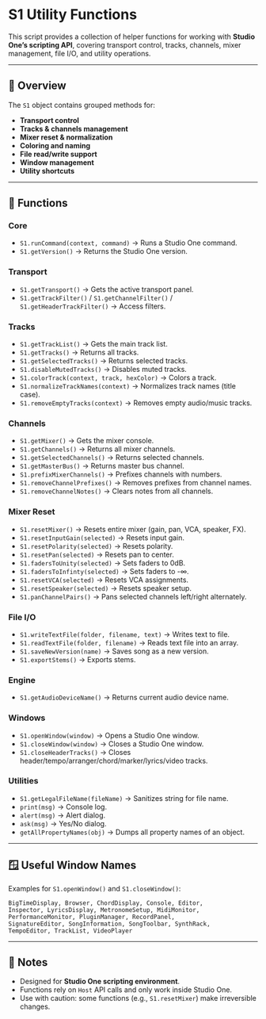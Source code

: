 # S1 Utility Functions

This script provides a collection of helper functions for working with **Studio One’s scripting API**, covering transport control, tracks, channels, mixer management, file I/O, and utility operations.

---

## 📖 Overview

The `S1` object contains grouped methods for:

- **Transport control**
- **Tracks & channels management**
- **Mixer reset & normalization**
- **Coloring and naming**
- **File read/write support**
- **Window management**
- **Utility shortcuts**

---

## 🚀 Functions

### Core
- `S1.runCommand(context, command)` → Runs a Studio One command.
- `S1.getVersion()` → Returns the Studio One version.

### Transport
- `S1.getTransport()` → Gets the active transport panel.
- `S1.getTrackFilter()` / `S1.getChannelFilter()` / `S1.getHeaderTrackFilter()` → Access filters.

### Tracks
- `S1.getTrackList()` → Gets the main track list.
- `S1.getTracks()` → Returns all tracks.
- `S1.getSelectedTracks()` → Returns selected tracks.
- `S1.disableMutedTracks()` → Disables muted tracks.
- `S1.colorTrack(context, track, hexColor)` → Colors a track.
- `S1.normalizeTrackNames(context)` → Normalizes track names (title case).
- `S1.removeEmptyTracks(context)` → Removes empty audio/music tracks.

### Channels
- `S1.getMixer()` → Gets the mixer console.
- `S1.getChannels()` → Returns all mixer channels.
- `S1.getSelectedChannels()` → Returns selected channels.
- `S1.getMasterBus()` → Returns master bus channel.
- `S1.prefixMixerChannels()` → Prefixes channels with numbers.
- `S1.removeChannelPrefixes()` → Removes prefixes from channel names.
- `S1.removeChannelNotes()` → Clears notes from all channels.

### Mixer Reset
- `S1.resetMixer()` → Resets entire mixer (gain, pan, VCA, speaker, FX).
- `S1.resetInputGain(selected)` → Resets input gain.
- `S1.resetPolarity(selected)` → Resets polarity.
- `S1.resetPan(selected)` → Resets pan to center.
- `S1.fadersToUnity(selected)` → Sets faders to 0dB.
- `S1.fadersToInfinty(selected)` → Sets faders to -∞.
- `S1.resetVCA(selected)` → Resets VCA assignments.
- `S1.resetSpeaker(selected)` → Resets speaker setup.
- `S1.panChannelPairs()` → Pans selected channels left/right alternately.

### File I/O
- `S1.writeTextFile(folder, filename, text)` → Writes text to file.
- `S1.readTextFile(folder, filename)` → Reads text file into an array.
- `S1.saveNewVersion(name)` → Saves song as a new version.
- `S1.exportStems()` → Exports stems.

### Engine
- `S1.getAudioDeviceName()` → Returns current audio device name.

### Windows
- `S1.openWindow(window)` → Opens a Studio One window.
- `S1.closeWindow(window)` → Closes a Studio One window.
- `S1.closeHeaderTracks()` → Closes header/tempo/arranger/chord/marker/lyrics/video tracks.

### Utilities
- `S1.getLegalFileName(fileName)` → Sanitizes string for file name.
- `print(msg)` → Console log.
- `alert(msg)` → Alert dialog.
- `ask(msg)` → Yes/No dialog.
- `getAllPropertyNames(obj)` → Dumps all property names of an object.

---

## 🪟 Useful Window Names
Examples for `S1.openWindow()` and `S1.closeWindow()`:
```
BigTimeDisplay, Browser, ChordDisplay, Console, Editor,
Inspector, LyricsDisplay, MetronomeSetup, MidiMonitor,
PerformanceMonitor, PluginManager, RecordPanel, 
SignatureEditor, SongInformation, SongToolbar, SynthRack,
TempoEditor, TrackList, VideoPlayer
```

---

## 📂 Notes
- Designed for **Studio One scripting environment**.
- Functions rely on `Host` API calls and only work inside Studio One.
- Use with caution: some functions (e.g., `S1.resetMixer`) make irreversible changes.
